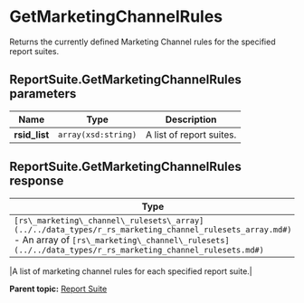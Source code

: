 # GetMarketingChannelRules

Returns the currently defined Marketing Channel rules for the specified report suites.

## ReportSuite.GetMarketingChannelRules parameters

|Name|Type|Description|
|----|----|-----------|
| **rsid\_list** | `array(xsd:string)` |A list of report suites.|

## ReportSuite.GetMarketingChannelRules response

|Type|Description|
|----|-----------|
|  ` [rs\_marketing\_channel\_rulesets\_array](../../data_types/r_rs_marketing_channel_rulesets_array.md#) ` - An array of `[rs\_marketing\_channel\_rulesets](../../data_types/r_rs_marketing_channel_rulesets.md#)` 

 |A list of marketing channel rules for each specified report suite.|

**Parent topic:** [Report Suite](../../methods/report_suite/r_methods_reportsuite.md)

